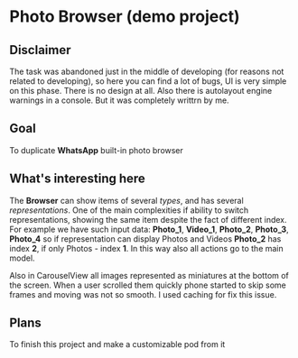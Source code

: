 # Photo Browser (demo project)
 

## Disclaimer 
The task was abandoned just in the middle of developing (for reasons not related to developing), so here you can find a lot of bugs, UI is very simple on this phase. There is no design at all. Also there is autolayout engine warnings in a console. But it was completely writtrn by me.

## Goal
To duplicate **WhatsApp** built-in photo browser

## What's interesting here
The **Browser** can show items of several *types*, and has several *representations*. One of the main complexities if ability to switch representations, showing the same item despite the fact of different index. 
For example we have such input data: **Photo_1**, **Video_1**, **Photo_2**, **Photo_3**, **Photo_4**
so if representation can display Photos and Videos **Photo_2** has index **2**, if only Photos - index **1**. In this way also all actions go to the main model.

Also in CarouselView all images represented as miniatures at the bottom of the screen. When a user scrolled them quickly phone started to skip some frames and moving was not so smooth. I used caching for fix this issue. 

## Plans
To finish this project and make a customizable pod from it
